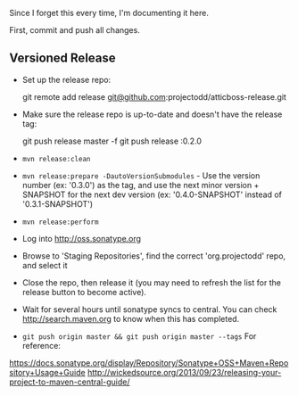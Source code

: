 Since I forget this every time, I'm documenting it here.

First, commit and push all changes.

## Versioned Release

* Set up the release repo:

    git remote add release git@github.com:projectodd/atticboss-release.git

* Make sure the release repo is up-to-date and doesn't have the release tag:

    git push release master -f
    git push release :0.2.0

* `mvn release:clean`
* `mvn release:prepare -DautoVersionSubmodules` -
   Use the version number (ex: '0.3.0') as the tag, and use the next
   minor version + SNAPSHOT for the next dev version (ex:
   '0.4.0-SNAPSHOT' instead of '0.3.1-SNAPSHOT')
* `mvn release:perform`
* Log into <http://oss.sonatype.org>
* Browse to 'Staging Repositories', find the correct 'org.projectodd' repo,
  and select it
* Close the repo, then release it (you may need to refresh the list
  for the release button to become active).
* Wait for several hours until sonatype syncs to central. You can
  check <http://search.maven.org> to know when this has completed.
* `git push origin master && git push origin master --tags`
For reference:

<https://docs.sonatype.org/display/Repository/Sonatype+OSS+Maven+Repository+Usage+Guide>
<http://wickedsource.org/2013/09/23/releasing-your-project-to-maven-central-guide/>
